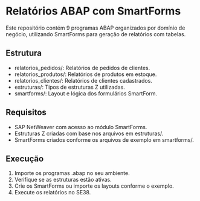 # Relatórios ABAP com SmartForms

Este repositório contém 9 programas ABAP organizados por domínio de negócio, utilizando SmartForms para geração de relatórios com tabelas.

## Estrutura

- relatorios_pedidos/: Relatórios de pedidos de clientes.
- relatorios_produtos/: Relatórios de produtos em estoque.
- relatorios_clientes/: Relatórios de clientes cadastrados.
- estruturas/: Tipos de estruturas Z utilizadas.
- smartforms/: Layout e lógica dos formulários SmartForm.

## Requisitos

- SAP NetWeaver com acesso ao módulo SmartForms.
- Estruturas Z criadas com base nos arquivos em estruturas/.
- SmartForms criados conforme os arquivos de exemplo em smartforms/.

## Execução

1. Importe os programas .abap no seu ambiente.
2. Verifique se as estruturas estão ativas.
3. Crie os SmartForms ou importe os layouts conforme o exemplo.
4. Execute os relatórios no SE38.
